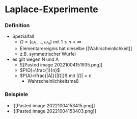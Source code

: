# Laplace-Experimente
### Definition
+ Spezialfall
	+ $Ω=\{ω_1,...,ω_n\}$ mit $1≤n<∞$
	+ Elementarereignis hat dieselbe [[Wahrscheinlichkeit]]
	+ z.B. symmetrischer Würfel
+ es gilt wegen N und A
	+ ![[Pasted image 20221004151935.png]]
	+ $P(Ω)=\frac{1}{n}$
	+ $P(A)=\frac{|A|}{|Ω|}$ mit  $|Ω|=n$
		+ Wahrscheinlichkeitsmaß

### Beispiele
+ ![[Pasted image 20221004153415.png]]
+ ![[Pasted image 20221004153403.png]]

